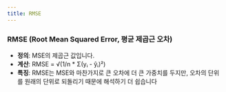 ```yaml
---
title: RMSE
---
```


### RMSE (Root Mean Squared Error, 평균 제곱근 오차)

- **정의**: MSE의 제곱근 값입니다.
- **계산**: RMSE = √(1/n * Σ(yᵢ - ŷᵢ)²)
- **특징**: RMSE는 MSE와 마찬가지로 큰 오차에 더 큰 가중치를 두지만, 오차의 단위를 원래의 단위로 되돌리기 때문에 해석하기 더 쉽습니다